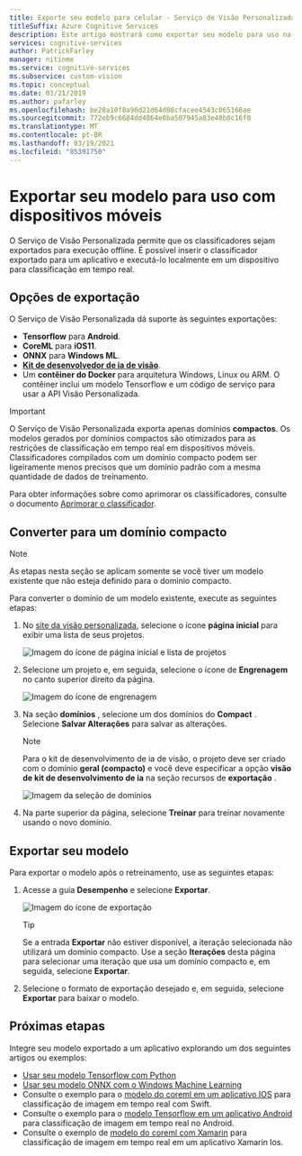 ```yaml
---
title: Exporte seu modelo para celular - Serviço de Visão Personalizada
titleSuffix: Azure Cognitive Services
description: Este artigo mostrará como exportar seu modelo para uso na criação de aplicativos móveis ou execução local para classificação em tempo real.
services: cognitive-services
author: PatrickFarley
manager: nitinme
ms.service: cognitive-services
ms.subservice: custom-vision
ms.topic: conceptual
ms.date: 03/21/2019
ms.author: pafarley
ms.openlocfilehash: be28a10f8a96d21d64d08cfacee4543c065168ae
ms.sourcegitcommit: 772eb9c6684dd4864e0ba507945a83e48b8c16f0
ms.translationtype: MT
ms.contentlocale: pt-BR
ms.lasthandoff: 03/19/2021
ms.locfileid: "85391750"
---
```

# <a name="export-your-model-for-use-with-mobile-devices"></a>Exportar seu modelo para uso com dispositivos móveis

O Serviço de Visão Personalizada permite que os classificadores sejam exportados para execução offline. É possível inserir o classificador exportado para um aplicativo e executá-lo localmente em um dispositivo para classificação em tempo real.

## <a name="export-options"></a>Opções de exportação

O Serviço de Visão Personalizada dá suporte às seguintes exportações:

* __Tensorflow__ para __Android__.
* __CoreML__ para __iOS11__.
* __ONNX__ para __Windows ML__.
* __[Kit de desenvolvedor de ia de visão](https://azure.github.io/Vision-AI-DevKit-Pages/)__.
* Um __contêiner do Docker__ para arquitetura Windows, Linux ou ARM. O contêiner inclui um modelo Tensorflow e um código de serviço para usar a API Visão Personalizada.

> [!IMPORTANT]
> O Serviço de Visão Personalizada exporta apenas domínios __compactos__. Os modelos gerados por domínios compactos são otimizados para as restrições de classificação em tempo real em dispositivos móveis. Classificadores compilados com um domínio compacto podem ser ligeiramente menos precisos que um domínio padrão com a mesma quantidade de dados de treinamento.
>
> Para obter informações sobre como aprimorar os classificadores, consulte o documento [Aprimorar o classificador](getting-started-improving-your-classifier.md).

## <a name="convert-to-a-compact-domain"></a>Converter para um domínio compacto

> [!NOTE]
> As etapas nesta seção se aplicam somente se você tiver um modelo existente que não esteja definido para o domínio compacto.

Para converter o domínio de um modelo existente, execute as seguintes etapas:

1. No [site da visão personalizada](https://customvision.ai), selecione o ícone __página inicial__ para exibir uma lista de seus projetos.

    ![Imagem do ícone de página inicial e lista de projetos](./media/export-your-model/projects-list.png)

1. Selecione um projeto e, em seguida, selecione o ícone de __Engrenagem__ no canto superior direito da página.

    ![Imagem do ícone de engrenagem](./media/export-your-model/gear-icon.png)

1. Na seção __domínios__ , selecione um dos domínios do __Compact__ . Selecione __Salvar Alterações__ para salvar as alterações. 

    > [!NOTE]
    > Para o kit de desenvolvimento de ia de visão, o projeto deve ser criado com o domínio __geral (compacto)__ e você deve especificar a opção **visão de kit de desenvolvimento de ia** na seção recursos de **exportação** .

    ![Imagem da seleção de domínios](./media/export-your-model/domains.png)

1. Na parte superior da página, selecione __Treinar__ para treinar novamente usando o novo domínio.

## <a name="export-your-model"></a>Exportar seu modelo

Para exportar o modelo após o retreinamento, use as seguintes etapas:

1. Acesse a guia **Desempenho** e selecione __Exportar__. 

    ![Imagem do ícone de exportação](./media/export-your-model/export.png)

    > [!TIP]
    > Se a entrada __Exportar__ não estiver disponível, a iteração selecionada não utilizará um domínio compacto. Use a seção __Iterações__ desta página para selecionar uma iteração que usa um domínio compacto e, em seguida, selecione __Exportar__.

1. Selecione o formato de exportação desejado e, em seguida, selecione __Exportar__ para baixar o modelo.

## <a name="next-steps"></a>Próximas etapas

Integre seu modelo exportado a um aplicativo explorando um dos seguintes artigos ou exemplos:

* [Usar seu modelo Tensorflow com Python](export-model-python.md)
* [Usar seu modelo ONNX com o Windows Machine Learning](custom-vision-onnx-windows-ml.md)
* Consulte o exemplo para o [modelo do coreml em um aplicativo IOS](https://go.microsoft.com/fwlink/?linkid=857726) para classificação de imagem em tempo real com Swift.
* Consulte o exemplo para o [modelo Tensorflow em um aplicativo Android](https://github.com/Azure-Samples/cognitive-services-android-customvision-sample) para classificação de imagem em tempo real no Android.
* Consulte o exemplo de [modelo do coreml com Xamarin](https://github.com/xamarin/ios-samples/tree/master/ios11/CoreMLAzureModel) para classificação de imagem em tempo real em um aplicativo Xamarin Ios.
